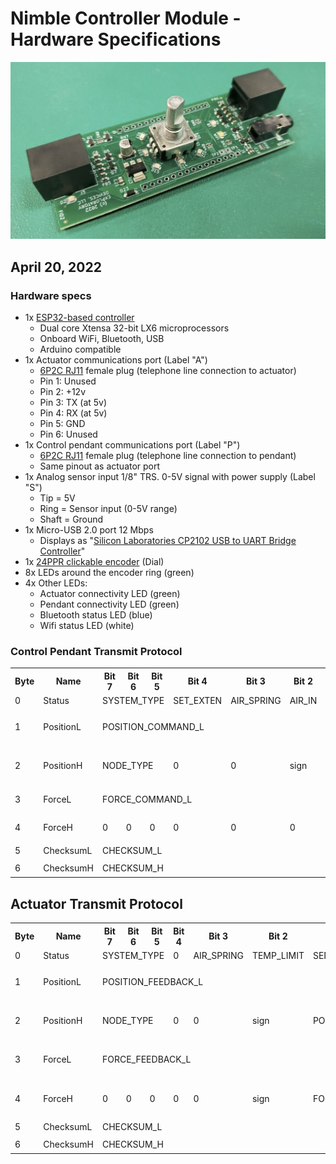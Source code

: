 # Nimble Controller Module - Hardware Specifications

![Controller module board image](./nimble-controller-module-board.jpg)

## April 20, 2022

### Hardware specs
- 1x [ESP32-based controller](https://www.espressif.com/en/products/socs/esp32) 
    - Dual core Xtensa 32-bit LX6 microprocessors
    - Onboard WiFi, Bluetooth, USB
    - Arduino compatible
- 1x Actuator communications port (Label "A")
    - [6P2C RJ11](https://en.wikipedia.org/wiki/Registered_jack#RJ11,_RJ14,_RJ25_wiring) female plug (telephone line connection to actuator)
    - Pin 1: Unused
    - Pin 2: +12v
    - Pin 3: TX (at 5v)
    - Pin 4: RX (at 5v)
    - Pin 5: GND
    - Pin 6: Unused
- 1x Control pendant communications port (Label "P")
    - [6P2C RJ11](https://en.wikipedia.org/wiki/Registered_jack#RJ11,_RJ14,_RJ25_wiring) female plug (telephone line connection to pendant)
    - Same pinout as actuator port
- 1x Analog sensor input 1/8" TRS. 0-5V signal with power supply (Label "S")
    - Tip = 5V 
    - Ring = Sensor input (0-5V range) 
    - Shaft = Ground
- 1x Micro-USB 2.0 port 12 Mbps
    - Displays as "[Silicon Laboratories CP2102 USB to UART Bridge Controller](https://www.silabs.com/interface/usb-bridges/classic/device.cp2102?tab=techdocs)"
- 1x [24PPR clickable encoder](https://howtomechatronics.com/tutorials/arduino/rotary-encoder-works-use-arduino/) (Dial)
- 8x LEDs around the encoder ring (green)
- 4x Other LEDs:
    - Actuator connectivity LED (green)
    - Pendant connectivity LED (green)
    - Bluetooth status LED (blue)
    - Wifi status LED (white)

### Control Pendant Transmit Protocol

<table>
  <tr>
    <th>Byte</th>
    <th>Name</th>
    <th>Bit 7</th>
    <th>Bit 6</th>
    <th>Bit 5</th>
    <th>Bit 4</th>
    <th>Bit 3</th>
    <th>Bit 2</th>
    <th>Bit 1</th>
    <th>Bit 0</th>
    <th>Description</th>
  </tr>
  <tr>
    <td>0</td>
    <td>Status</td>
    <td colspan="3">SYSTEM_TYPE</td>
    <td>SET_EXTEN</td>
    <td>AIR_SPRING</td>
    <td>AIR_IN</td>
    <td>AIR_OUT</td>
    <td>ACK</td>
    <td>Status Byte</td>
  </tr>
  <tr>
    <td>1</td>
    <td>PositionL</td>
    <td colspan="8">POSITION_COMMAND_L</td>
    <td rowspan="2">Position command bytes (10 bits, -1000 to 1000 with sign bit)</td>
  </tr>
  <tr>
    <td>2</td>
    <td>PositionH</td>
    <td colspan="3">NODE_TYPE</td>
    <td>0</td>
    <td>0</td>
    <td>sign</td>
    <td colspan="2">POSITION_COMMAND_H</td>
  </tr>
  <tr>
    <td>3</td>
    <td>ForceL</td>
    <td colspan="8">FORCE_COMMAND_L</td>
    <td rowspan="2">Force command bytes (10 bits, 0 to 1023)</td>
  </tr>
  <tr>
    <td>4</td>
    <td>ForceH</td>
    <td>0</td>
    <td>0</td>
    <td>0</td>
    <td>0</td>
    <td>0</td>
    <td>0</td>
    <td colspan="2">FORCE_COMMAND_H</td>
  </tr>
  <tr>
    <td>5</td>
    <td>ChecksumL</td>
    <td colspan="8">CHECKSUM_L</td>
    <td rowspan="2">Simple Sum of bytes 0-4</td>
  </tr>
  <tr>
    <td>6</td>
    <td>ChecksumH</td>
    <td colspan="8">CHECKSUM_H</td>
  </tr>
</table>

## Actuator Transmit Protocol

<table>
  <tr>
    <th>Byte</th>
    <th>Name</th>
    <th>Bit 7</th>
    <th>Bit 6</th>
    <th>Bit 5</th>
    <th>Bit 4</th>
    <th>Bit 3</th>
    <th>Bit 2</th>
    <th>Bit 1</th>
    <th>Bit 0</th>
    <th>Description</th>
  </tr>
  <tr>
    <td>0</td>
    <td>Status</td>
    <td colspan="3">SYSTEM_TYPE</td>
    <td>0</td>
    <td>AIR_SPRING</td>
    <td>TEMP_LIMIT</td>
    <td>SENSOR_FAULT</td>
    <td>ACK</td>
    <td>Status Byte</td>
  </tr>
  <tr>
    <td>1</td>
    <td>PositionL</td>
    <td colspan="8">POSITION_FEEDBACK_L</td>
    <td rowspan="2">Position feedback bytes (10 bits, -1000 to 1000  with sign bit)</td>
  </tr>
  <tr>
    <td>2</td>
    <td>PositionH</td>
    <td colspan="3">NODE_TYPE</td>
    <td>0</td>
    <td>0</td>
    <td>sign</td>
    <td colspan="2">POSITION_FEEDBACK_H</td>
  </tr>
  <tr>
    <td>3</td>
    <td>ForceL</td>
    <td colspan="8">FORCE_FEEDBACK_L</td>
    <td rowspan="2">Force feedback bytes (10 bits, -1023 to 1023  with sign bit)</td>
  </tr>
  <tr>
    <td>4</td>
    <td>ForceH</td>
    <td>0</td>
    <td>0</td>
    <td>0</td>
    <td>0</td>
    <td>0</td>
    <td>sign</td>
    <td colspan="2">FORCE_FEEDBACK_H</td>
  </tr>
  <tr>
    <td>5</td>
    <td>ChecksumL</td>
    <td colspan="8">CHECKSUM_L</td>
    <td rowspan="2">Simple Sum of bytes 0-4</td>
  </tr>
  <tr>
    <td>6</td>
    <td>ChecksumH</td>
    <td colspan="8">CHECKSUM_H</td>
  </tr>
</table>